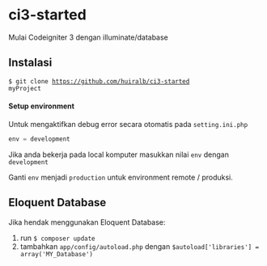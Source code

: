 # ci3-started
Mulai Codeigniter 3 dengan illuminate/database

## Instalasi
<code>$ git clone https://github.com/huiralb/ci3-started myProject</code>

#### Setup environment
Untuk mengaktifkan debug error secara otomatis pada <code>setting.ini.php</code>
```php
env = development
```
Jika anda bekerja pada local komputer masukkan nilai <code>env</code> dengan <code>development</code>

Ganti <code>env</code> menjadi <code>production</code> untuk environment remote / produksi.

## Eloquent Database
Jika hendak menggunakan Eloquent Database:

1. run <code>$ composer update</code>
2. tambahkan <code>app/config/autoload.php</code> dengan <code>$autoload['libraries'] = array('MY_Database')</code>
